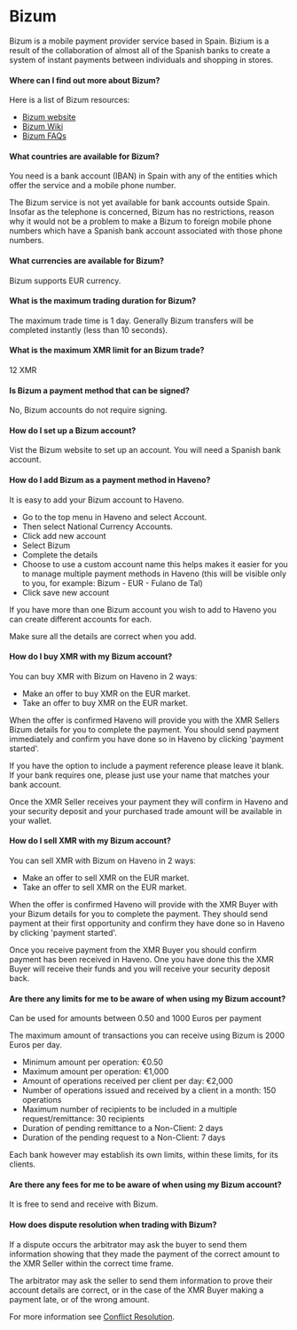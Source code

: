 # Bizum

Bizum is a mobile payment provider service based in Spain. Bizium is a result of the collaboration of almost all of the Spanish banks to create a system of instant payments between individuals and shopping in stores.

#### Where can I find out more about Bizum?

Here is a list of Bizum resources:

- [Bizum website](https://bizum.es/)
- [Bizum Wiki](https://es.wikipedia.org/wiki/Bizum)
- [Bizum FAQs](https://es.wikipedia.org/wiki/Bizum)

#### What countries are available for Bizum?

You need is a bank account (IBAN) in Spain with any of the entities which offer the service and a mobile phone number.

The Bizum service is not yet available for bank accounts outside Spain. Insofar as the telephone is concerned, Bizum has no restrictions, reason why it would not be a problem to make a Bizum to foreign mobile phone numbers which have a Spanish bank account associated with those phone numbers.

#### What currencies are available for Bizum?

Bizum supports EUR currency.

#### What is the maximum trading duration for Bizum?

The maximum trade time is 1 day. Generally Bizum transfers will be completed instantly (less than 10 seconds).

#### What is the maximum XMR limit for an Bizum trade?

12 XMR

#### Is Bizum a payment method that can be signed?

No, Bizum accounts do not require signing.

#### How do I set up a Bizum account?

Vist the Bizum website to set up an account. You will need a Spanish bank account.

#### How do I add Bizum as a payment method in Haveno?

It is easy to add your Bizum account to Haveno.

- Go to the top menu in Haveno and select Account.
- Then select National Currency Accounts.
- Click add new account
- Select Bizum
- Complete the details
- Choose to use a custom account name this helps makes it easier for you to manage multiple payment methods in Haveno (this will be visible only to you, for example: Bizum - EUR - Fulano de Tal)
- Click save new account

If you have more than one Bizum account you wish to add to Haveno you can create different accounts for each.

Make sure all the details are correct when you add.

#### How do I buy XMR with my Bizum account?

You can buy XMR with Bizum on Haveno in 2 waysː

- Make an offer to buy XMR on the EUR market.
- Take an offer to buy XMR on the EUR market.

When the offer is confirmed Haveno will provide you with the XMR Sellers Bizum details for you to complete the payment. You should send payment immediately and confirm you have done so in Haveno by clicking 'payment started'.

If you have the option to include a payment reference please leave it blank. If your bank requires one, please just use your name that matches your bank account.

Once the XMR Seller receives your payment they will confirm in Haveno and your security deposit and your purchased trade amount will be available in your wallet.

#### How do I sell XMR with my Bizum account?

You can sell XMR with Bizum on Haveno in 2 waysː

- Make an offer to sell XMR on the EUR market.
- Take an offer to sell XMR on the EUR market.

When the offer is confirmed Haveno will provide with the XMR Buyer with your Bizum details for you to complete the payment. They should send payment at their first opportunity and confirm they have done so in Haveno by clicking 'payment started'.

Once you receive payment from the XMR Buyer you should confirm payment has been received in Haveno. One you have done this the XMR Buyer will receive their funds and you will receive your security deposit back.

#### Are there any limits for me to be aware of when using my Bizum account?

Can be used for amounts between 0.50 and 1000 Euros per payment

The maximum amount of transactions you can receive using Bizum is 2000 Euros per day.

- Minimum amount per operation: €0.50
- Maximum amount per operation: €1,000
- Amount of operations received per client per day: €2,000
- Number of operations issued and received by a client in a month: 150 operations
- Maximum number of recipients to be included in a multiple request/remittance: 30 recipients
- Duration of pending remittance to a Non-Client: 2 days
- Duration of the pending request to a Non-Client: 7 days

Each bank however may establish its own limits, within these limits, for its clients.

#### Are there any fees for me to be aware of when using my Bizum account?

It is free to send and receive with Bizum.

#### How does dispute resolution when trading with Bizum?

If a dispute occurs the arbitrator may ask the buyer to send them information showing that they made the payment of the correct amount to the XMR Seller within the correct time frame.

The arbitrator may ask the seller to send them information to prove their account details are correct, or in the case of the XMR Buyer making a payment late, or of the wrong amount.

For more information see [Conflict Resolution](../conflict-resolution.md).
